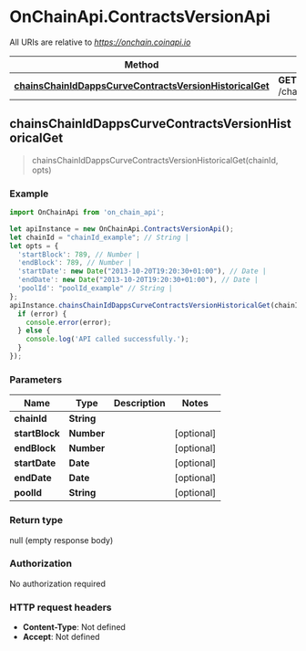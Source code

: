 # OnChainApi.ContractsVersionApi

All URIs are relative to *https://onchain.coinapi.io*

Method | HTTP request | Description
------------- | ------------- | -------------
[**chainsChainIdDappsCurveContractsVersionHistoricalGet**](ContractsVersionApi.md#chainsChainIdDappsCurveContractsVersionHistoricalGet) | **GET** /chains/{chain_id}/dapps/curve/contractsVersion/historical | 



## chainsChainIdDappsCurveContractsVersionHistoricalGet

> chainsChainIdDappsCurveContractsVersionHistoricalGet(chainId, opts)



### Example

```javascript
import OnChainApi from 'on_chain_api';

let apiInstance = new OnChainApi.ContractsVersionApi();
let chainId = "chainId_example"; // String | 
let opts = {
  'startBlock': 789, // Number | 
  'endBlock': 789, // Number | 
  'startDate': new Date("2013-10-20T19:20:30+01:00"), // Date | 
  'endDate': new Date("2013-10-20T19:20:30+01:00"), // Date | 
  'poolId': "poolId_example" // String | 
};
apiInstance.chainsChainIdDappsCurveContractsVersionHistoricalGet(chainId, opts, (error, data, response) => {
  if (error) {
    console.error(error);
  } else {
    console.log('API called successfully.');
  }
});
```

### Parameters


Name | Type | Description  | Notes
------------- | ------------- | ------------- | -------------
 **chainId** | **String**|  | 
 **startBlock** | **Number**|  | [optional] 
 **endBlock** | **Number**|  | [optional] 
 **startDate** | **Date**|  | [optional] 
 **endDate** | **Date**|  | [optional] 
 **poolId** | **String**|  | [optional] 

### Return type

null (empty response body)

### Authorization

No authorization required

### HTTP request headers

- **Content-Type**: Not defined
- **Accept**: Not defined

